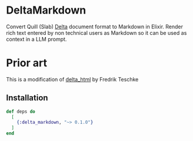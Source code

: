 # DeltaMarkdown

Convert Quill (Slab) [Delta](https://quilljs.com/docs/delta) document format to Markdown in Elixir.
Render rich text entered by non technical users as Markdown so it can be used as context in a LLM prompt.

# Prior art

This is a modification of [delta_html](https://github.com/ftes/delta_html) by Fredrik Teschke

## Installation

```elixir
def deps do
  [
    {:delta_markdown, "~> 0.1.0"}
  ]
end
```

